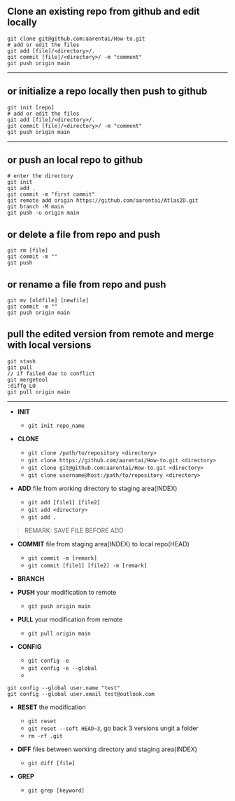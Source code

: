 ## Clone an existing repo from github and edit locally
```
git clone git@github.com:aarentai/How-to.git
# add or edit the files
git add [file]/<directory>/.
git commit [file]/<directory>/ -m "comment"
git push origin main
```
----
## or initialize a repo locally then push to github
```
git init [repo]
# add or edit the files
git add [file]/<directory>/.
git commit [file]/<directory>/ -m "comment"
git push origin main
```
----
## or push an local repo to github
```
# enter the directory
git init
git add .
git commit -m "first commit"
git remote add origin https://github.com/aarentai/Atlas2D.git
git branch -M main
git push -u origin main
```
## or delete a file from repo and push
```
git rm [file]
git commit -m ""
git push
```
## or rename a file from repo and push
```
git mv [oldfile] [newfile]
git commit -m ""
git push origin main
```
## pull the edited version from remote and merge with local versions
```
git stash
git pull
// if failed due to conflict
git mergetool
:diffg LO
git pull origin main
```
----
- **INIT**
   - `git init repo_name`

- **CLONE**
   - `git clone /path/to/repository <directory>`  
   - `git clone https://github.com/aarentai/How-to.git <directory>`
   - `git clone git@github.com:aarentai/How-to.git <directory>`
   - `git clone username@host:/path/to/repository <directory>`

- **ADD** 
file from working directory to staging area(INDEX)
   - `git add [file1] [file2]`
   - `git add <directory>`
   - `git add .`
> REMARK: SAVE FILE BEFORE ADD

- **COMMIT** 
file from staging area(INDEX) to local repo(HEAD)
   -  `git commit -m [remark]`
   -  `git commit [file1] [file2] -m [remark]`

- **BRANCH**


- **PUSH** 
your modification to remote
   - `git push origin main`

- **PULL** 
your modification from remote
   - `git pull origin main`

- **CONFIG**
   - `git config -e`
   - `git config -e --global`
   - 
```
git config --global user.name "test"
git config --global user.email test@outlook.com
```

- **RESET** 
the modification
   - `git reset`
   - `git reset --soft HEAD~3`, go back 3 versions
ungit a folder
   - `rm -rf .git`

- **DIFF** 
files between working directory and staging area(INDEX)
   - `git diff [file]`

- **GREP**
   - `git grep [keyword]`